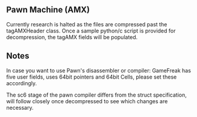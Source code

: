 ## Pawn Machine (AMX)

Currently research is halted as the files are compressed past the tagAMXHeader class. Once a sample python/c script is provided for decompression, the tagAMX fields will be populated.



## Notes

In case you want to use Pawn's disassembler or compiler: GameFreak has five user fields, uses 64bit pointers and 64bit Cells, please set these accordingly.

The sc6 stage of the pawn compiler differs from the struct specification, will follow closely once decompressed to see which changes are necessary.